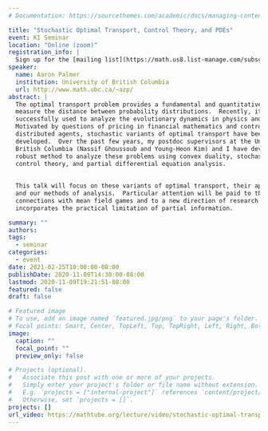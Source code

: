 ```yaml
---
# Documentation: https://sourcethemes.com/academic/docs/managing-content/

title: "Stochastic Optimal Transport, Control Theory, and PDEs"
event: KI Seminar
location: "Online (zoom)"
registration_info: |
  Sign up for the [mailing list](https://math.us8.list-manage.com/subscribe/post?u=c9cc3beec9fa57d7299ac161c&id=845fe9abdc) to receive the connection details
speaker:
  name: Aaron Palmer
  institution: University of British Columbia
  url: http://www.math.ubc.ca/~azp/
abstract: |
  The optimal transport problem provides a fundamental and quantitative way to
  measure the distance between probability distributions.  Recently, it has been
  successfully used to analyze the evolutionary dynamics in physics and biology.
  Motivated by questions of pricing in financial mathematics and control of
  distributed agents, stochastic variants of optimal transport have been
  developed.  Over the past few years, my postdoc supervisors at the University of
  British Columbia (Nassif Ghoussoub and Young-Heon Kim) and I have developed a
  robust method to analyze these problems using convex duality, stochastic optimal
  control theory, and partial differential equation analysis.
  
  
  This talk will focus on these variants of optimal transport, their applications,
  and our methods of analysis.  Particular attention will be paid to the
  connections with mean field games and to a new direction of research that
  incorporates the practical limitation of partial information.

summary: ""
authors: 
tags:
  - seminar
categories:
  - event
date: 2021-02-25T10:00:00-08:00
publishDate: 2020-11-09T14:30:00-08:00
lastmod: 2020-11-09T19:21:51-08:00
featured: false
draft: false

# Featured image
# To use, add an image named `featured.jpg/png` to your page's folder.
# Focal points: Smart, Center, TopLeft, Top, TopRight, Left, Right, BottomLeft, Bottom, BottomRight.
image:
  caption: ""
  focal_point: ""
  preview_only: false

# Projects (optional).
#   Associate this post with one or more of your projects.
#   Simply enter your project's folder or file name without extension.
#   E.g. `projects = ["internal-project"]` references `content/project/deep-learning/index.md`.
#   Otherwise, set `projects = []`.
projects: []
url_video: https://mathtube.org/lecture/video/stochastic-optimal-transport-control-theory-and-pdes
---
```

